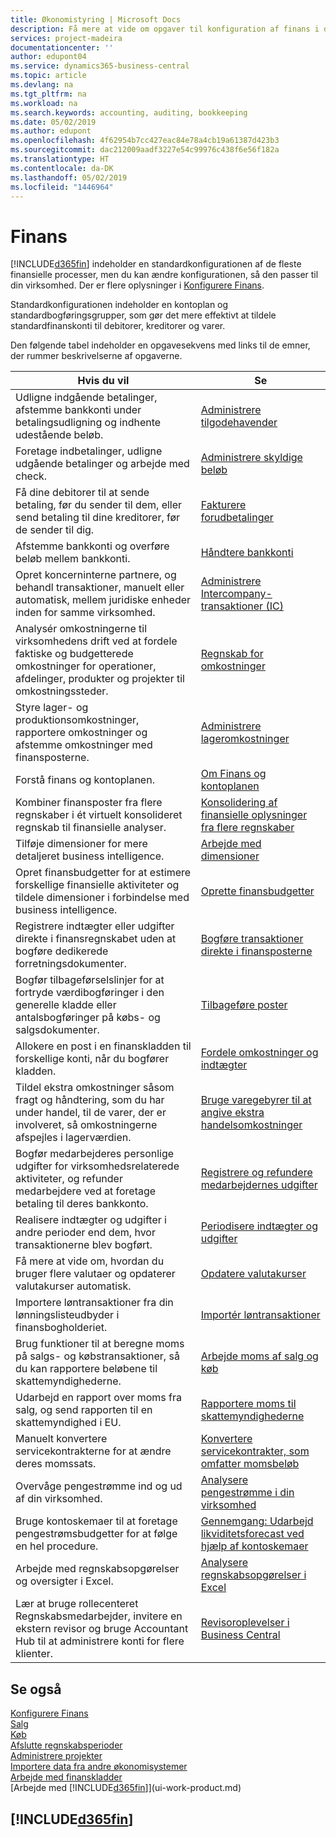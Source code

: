 ```yaml
---
title: Økonomistyring | Microsoft Docs
description: Få mere at vide om opgaver til konfiguration af finans i din virksomhed, der dækker alle dine regnskabs-, revisions- og bogholderibehov.
services: project-madeira
documentationcenter: ''
author: edupont04
ms.service: dynamics365-business-central
ms.topic: article
ms.devlang: na
ms.tgt_pltfrm: na
ms.workload: na
ms.search.keywords: accounting, auditing, bookkeeping
ms.date: 05/02/2019
ms.author: edupont
ms.openlocfilehash: 4f62954b7cc427eac84e78a4cb19a61387d423b3
ms.sourcegitcommit: dac212009aadf3227e54c99976c438f6e56f182a
ms.translationtype: HT
ms.contentlocale: da-DK
ms.lasthandoff: 05/02/2019
ms.locfileid: "1446964"
---
```

# <a name="finance"></a>Finans
[!INCLUDE[d365fin](includes/d365fin_md.md)] indeholder en standardkonfigurationen af de fleste finansielle processer, men du kan ændre konfigurationen, så den passer til din virksomhed. Der er flere oplysninger i [Konfigurere Finans](finance-setup-finance.md).

Standardkonfigurationen indeholder en kontoplan og standardbogføringsgrupper, som gør det mere effektivt at tildele standardfinanskonti til debitorer, kreditorer og varer.  

Den følgende tabel indeholder en opgavesekvens med links til de emner, der rummer beskrivelserne af opgaverne.  

| Hvis du vil | Se |
| --- | --- |
| Udligne indgående betalinger, afstemme bankkonti under betalingsudligning og indhente udestående beløb. |[Administrere tilgodehavender](receivables-manage-receivables.md) |
| Foretage indbetalinger, udligne udgående betalinger og arbejde med check. |[Administrere skyldige beløb](payables-manage-payables.md) |
|Få dine debitorer til at sende betaling, før du sender til dem, eller send betaling til dine kreditorer, før de sender til dig.|[Fakturere forudbetalinger](finance-invoice-prepayments.md)|
| Afstemme bankkonti og overføre beløb mellem bankkonti. |[Håndtere bankkonti](bank-manage-bank-accounts.md) |
|Opret koncerninterne partnere, og behandl transaktioner, manuelt eller automatisk, mellem juridiske enheder inden for samme virksomhed.|[Administrere Intercompany-transaktioner (IC)](intercompany-manage.md)|
|Analysér omkostningerne til virksomhedens drift ved at fordele faktiske og budgetterede omkostninger for operationer, afdelinger, produkter og projekter til omkostningssteder.|[Regnskab for omkostninger](finance-manage-cost-accounting.md)|
|Styre lager- og produktionsomkostninger, rapportere omkostninger og afstemme omkostninger med finansposterne.|[Administrere lageromkostninger](finance-manage-inventory-costs.md)|
| Forstå finans og kontoplanen. |[Om Finans og kontoplanen](finance-general-ledger.md) |
|Kombiner finansposter fra flere regnskaber i ét virtuelt konsolideret regnskab til finansielle analyser.|[Konsolidering af finansielle oplysninger fra flere regnskaber](finance-consolidated-company-reporting.md)|
| Tilføje dimensioner for mere detaljeret business intelligence. |[Arbejde med dimensioner](finance-dimensions.md) |
| Opret finansbudgetter for at estimere forskellige finansielle aktiviteter og tildele dimensioner i forbindelse med business intelligence. |[Oprette finansbudgetter](finance-how-create-budgets.md) |
|Registrere indtægter eller udgifter direkte i finansregnskabet uden at bogføre dedikerede forretningsdokumenter.|[Bogføre transaktioner direkte i finansposterne](finance-how-post-transactions-directly.md)|
|Bogfør tilbageførselslinjer for at fortryde værdibogføringer i den generelle kladde eller antalsbogføringer på købs- og salgsdokumenter. |[Tilbageføre poster](finance-how-reverse-journal-posting.md)|
|Allokere en post i en finanskladden til forskellige konti, når du bogfører kladden. |[Fordele omkostninger og indtægter](year-allocate-costs-income.md) |
| Tildel ekstra omkostninger såsom fragt og håndtering, som du har under handel, til de varer, der er involveret, så omkostningerne afspejles i lagerværdien. |[Bruge varegebyrer til at angive ekstra handelsomkostninger](payables-how-assign-item-charges.md) |
|Bogfør medarbejderes personlige udgifter for virksomhedsrelaterede aktiviteter, og refunder medarbejdere ved at foretage betaling til deres bankkonto.|[Registrere og refundere medarbejdernes udgifter](finance-how-record-reimburse-employee-expenses.md)|
| Realisere indtægter og udgifter i andre perioder end dem, hvor transaktionerne blev bogført. |[Periodisere indtægter og udgifter](finance-how-defer-revenue-expenses.md)|
|Få mere at vide om, hvordan du bruger flere valutaer og opdaterer valutakurser automatisk. |[Opdatere valutakurser](finance-how-update-currencies.md)|
| Importere løntransaktioner fra din lønningslisteudbyder i finansbogholderiet. |[Importér løntransaktioner](finance-how-import-payroll-transactions.md)|
|Brug funktioner til at beregne moms på salgs- og købstransaktioner, så du kan rapportere beløbene til skattemyndighederne.|[Arbejde moms af salg og køb](finance-work-with-vat.md)|
|Udarbejd en rapport over moms fra salg, og send rapporten til en skattemyndighed i EU. | [Rapportere moms til skattemyndighederne](finance-how-report-vat.md)|
|Manuelt konvertere servicekontrakterne for at ændre deres momssats.|[Konvertere servicekontrakter, som omfatter momsbeløb](service-how-to-convert-service-contracts.md)|
| Overvåge pengestrømme ind og ud af din virksomhed. |[Analysere pengestrømme i din virksomhed](finance-analyze-cash-flow.md) |
|Bruge kontoskemaer til at foretage pengestrømsbudgetter for at følge en hel procedure.|[Gennemgang: Udarbejd likviditetsforecast ved hjælp af kontoskemaer](walkthrough-making-cash-flow-forecasts-by-using-account-schedules.md)|
| Arbejde med regnskabsopgørelser og oversigter i Excel. |[Analysere regnskabsopgørelser i Excel](finance-analyze-excel.md) |
|Lær at bruge rollecenteret Regnskabsmedarbejder, invitere en ekstern revisor og bruge Accountant Hub til at administrere konti for flere klienter.|[Revisoroplevelser i Business Central](finance-accounting.md)|  

## <a name="see-also"></a>Se også
[Konfigurere Finans](finance-setup-finance.md)  
[Salg](sales-manage-sales.md)  
[Køb](purchasing-manage-purchasing.md)  
[Afslutte regnskabsperioder](year-close-years-periods.md)  
[Administrere projekter](projects-manage-projects.md)    
[Importere data fra andre økonomisystemer](across-import-data-configuration-packages.md)  
[Arbejde med finanskladder](ui-work-general-journals.md)  
[Arbejde med [!INCLUDE[d365fin](includes/d365fin_md.md)]](ui-work-product.md)  

## [!INCLUDE[d365fin](includes/free_trial_md.md)]  
